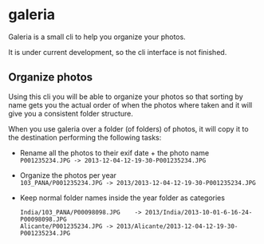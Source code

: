 
galeria
=======

Galeria is a small cli to help you organize your photos.

It is under current development, so the cli interface is not finished.

Organize photos
---------------

Using this cli you will be able to organize your photos so that sorting by name
gets you the actual order of when the photos where taken and it will give you
a consistent folder structure.

When you use galeria over a folder (of folders) of photos, it will copy it to
the destination performing the following tasks:

* Rename all the photos to their exif date + the photo name  
  `P001235234.JPG -> 2013-12-04-12-19-30-P001235234.JPG`

* Organize the photos per year  
  `103_PANA/P001235234.JPG -> 2013/2013-12-04-12-19-30-P001235234.JPG`

* Keep normal folder names inside the year folder as categories  
  ```
  India/103_PANA/P00098098.JPG    -> 2013/India/2013-10-01-6-16-24-P00098098.JPG
  Alicante/P001235234.JPG -> 2013/Alicante/2013-12-04-12-19-30-P001235234.JPG
  ```

